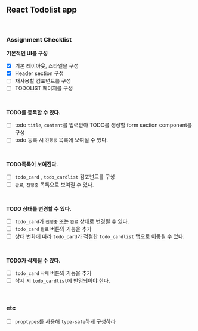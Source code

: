 ## React Todolist app

<br>

### Assignment Checklist

**기본적인 UI를 구성**

- [x] 기본 레이아웃, 스타일을 구성
- [x] Header section 구성
- [ ] 재사용할 컴포넌트를 구성
- [ ] TODOLIST 페이지를 구성

<br>

**TODO를 등록할 수 있다.**

- [ ] todo `title`, `content`를 입력받아 TODO를 생성할 form section component를 구성
- [ ] todo 등록 시 `진행중` 목록에 보여질 수 있다.

<br>

**TODO목록이 보여진다.**

- [ ] `todo_card` , `todo_cardlist` 컴포넌트를 구성
- [ ] `완료`, `진행중` 목록으로 보여질 수 있다.

<br>

**TODO 상태를 변경할 수 있다.**

- [ ] `todo_card`가 `진행중` 또는 `완료` 상태로 변경될 수 있다.
- [ ] `todo_card` `완료` 버튼의 기능을 추가
- [ ] 상태 변화에 따라 `todo_card`가 적절한 `todo_cardlist` 탭으로 이동될 수 있다.

<br>

**TODO가 삭제될 수 있다.**

- [ ] `todo_card` `삭제` 버튼의 기능을 추가
- [ ] 삭제 시 `todo_cardlist`에 반영되어야 한다.

<br>

### etc

- [ ] `proptypes`를 사용해 `type-safe`하게 구성하라
